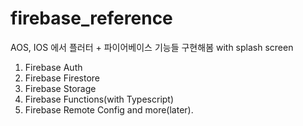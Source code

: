 # firebase_reference

AOS, IOS 에서 플러터 + 파이어베이스 기능들 구현해봄 with splash screen

1. Firebase Auth
2. Firebase Firestore
3. Firebase Storage
4. Firebase Functions(with Typescript)
5. Firebase Remote Config
and more(later).